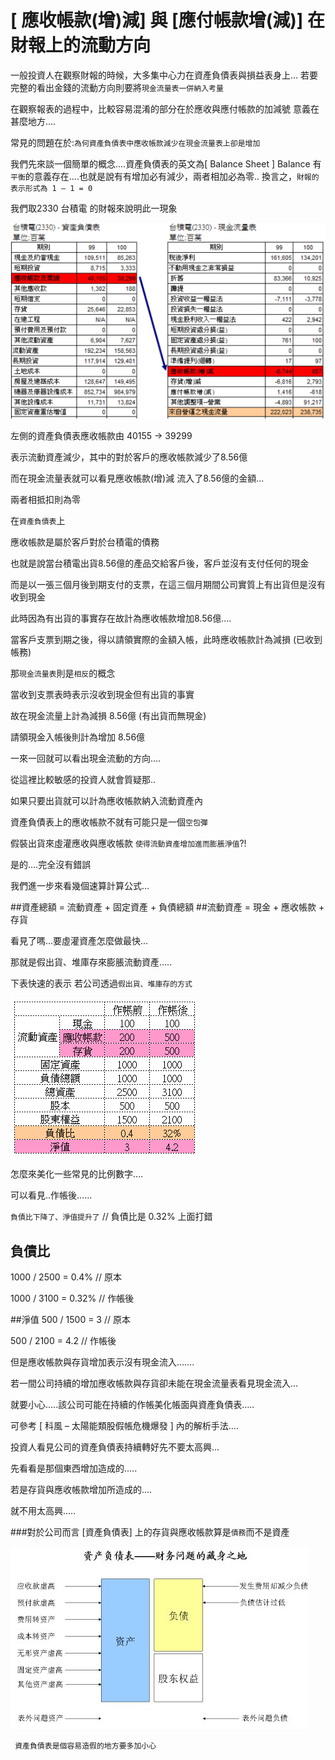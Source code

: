 # [ 應收帳款(增)減] 與 [應付帳款增(減)] 在財報上的流動方向


一般投資人在觀察財報的時候，大多集中心力在資產負債表與損益表身上…
若要完整的看出金錢的流動方向則要將`現金流量表一併納入考量`

在觀察報表的過程中，比較容易混淆的部分在於應收與應付帳款的加減號
意義在甚麼地方….

常見的問題在於:`為何資產負債表中應收帳款減少在現金流量表上卻是增加`

我們先來談一個簡單的概念….資產負債表的英文為[  Balance Sheet ] 
Balance 有`平衡`的意義存在….也就是說有有增加必有減少，兩者相加必為零..
換言之，`財報的表示形式為 1 – 1 = 0`

我們取2330 台積電 的財報來說明此一現象

![](images/20120406_News_1.png)

左側的資產負債表應收帳款由 40155 -> 39299

表示流動資產減少，其中的對於客戶的應收帳款減少了8.56億

而在現金流量表就可以看見應收帳款(增)減 流入了8.56億的金額…

兩者相抵扣則為零

在`資產負債表`上

應收帳款是屬於客戶對於台積電的債務

也就是說當台積電出貨8.56億的產品交給客戶後，客戶並沒有支付任何的現金

而是以一張三個月後到期支付的支票，在這三個月期間公司實質上有出貨但是沒有收到現金

此時因為有出貨的事實存在故計為應收帳款增加8.56億….

當客戶支票到期之後，得以請領實際的金額入帳，此時應收帳款計為減損 (已收到帳務)


那`現金流量表`則是`相反`的概念

當收到支票表時表示沒收到現金但有出貨的事實

故在現金流量上計為減損 8.56億 (有出貨而無現金)

請領現金入帳後則計為增加 8.56億

一來一回就可以看出現金流動的方向….

從這裡比較敏感的投資人就會質疑那..

如果只要出貨就可以計為應收帳款納入流動資產內

資產負債表上的應收帳款不就有可能只是一個`空包彈`

假裝出貨來虛灌應收與應收帳款 `使得流動資產增加進而膨脹淨值`?!

是的….完全沒有錯誤


我們進一步來看幾個速算計算公式…

##資產總額 = 流動資產 + 固定資產 + 負債總額
##流動資產 = 現金 + 應收帳款 + 存貨

看見了嗎…要虛灌資產怎麼做最快…

那就是假出貨、堆庫存來膨脹流動資產…..

下表快速的表示 若公司透過`假出貨、堆庫存的方式`

![](images/20120406_News_2.png)

怎麼來美化一些常見的比例數字….

可以看見..作帳後……

`負債比下降了、淨值提升了`  // 負債比是 0.32% 上面打錯

## 負債比
1000 / 2500 = 0.4% // 原本

1000 / 3100 = 0.32%  // 作帳後

##淨值
500 / 1500 = 3  // 原本

500 / 2100 = 4.2   // 作帳後

但是應收帳款與存貨增加表示沒有現金流入…….

若一間公司持續的增加應收帳款與存貨卻未能在現金流量表看見現金流入…

就要小心…..該公司可能在持續的作帳美化帳面與資產負債表…..

可參考 [ 科風 – 太陽能類股假帳危機爆發 ] 內的解析手法….

 

投資人看見公司的資產負債表持續轉好先不要太高興…

先看看是那個東西增加造成的…..

若是存貨與應收帳款增加所造成的….

就不用太高興…..

###對於公司而言 [資產負債表] 上的存貨與應收帳款算是`債務`而不是資產

![](images/20120406_News_3.png)


` 資產負債表是個容易造假的地方要多加小心`